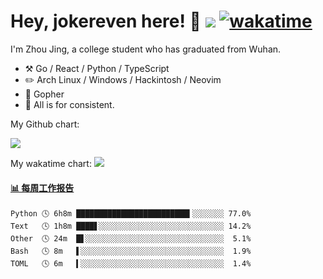 # Hey, jokereven here! 👋 ![](https://visitor-badge.laobi.icu/badge?page_id=jokereven.readme) [![wakatime](https://wakatime.com/badge/user/eada5769-12fd-41f7-af3d-65254494dce1.svg)](https://wakatime.com/@eada5769-12fd-41f7-af3d-65254494dce1)

I'm Zhou Jing, a college student who has graduated from Wuhan.
-   :hammer_and_pick: Go / React / Python / TypeScript
-   :pencil2: Arch Linux / Windows / Hackintosh / Neovim
-   :seedling: Gopher
-   :thought_balloon: All is for consistent.

My Github chart:

![](https://ghchart.rshah.org/JonnieWayy)

My wakatime chart:
![](https://wakatime.com/share/@jokereven/1679dc82-4bf9-4b63-9203-390d608503de.png)

<!-- waka-box start -->
#### <a href="https://gist.github.com/9f8118785e2d128d746db5f61b0e0a2a" target="_blank">📊 每周工作报告</a>
```text
Python 🕓 6h8m █████████████████████████▍░░░░░░░ 77.0%
Text   🕓 1h8m ████▋░░░░░░░░░░░░░░░░░░░░░░░░░░░░ 14.2%
Other  🕓 24m  █▋░░░░░░░░░░░░░░░░░░░░░░░░░░░░░░░  5.1%
Bash   🕓 8m   ▌░░░░░░░░░░░░░░░░░░░░░░░░░░░░░░░░  1.9%
TOML   🕓 6m   ▍░░░░░░░░░░░░░░░░░░░░░░░░░░░░░░░░  1.4%
```
<!-- Powered by https://github.com/journey-ad/waka-box-go . -->
<!-- waka-box end -->
